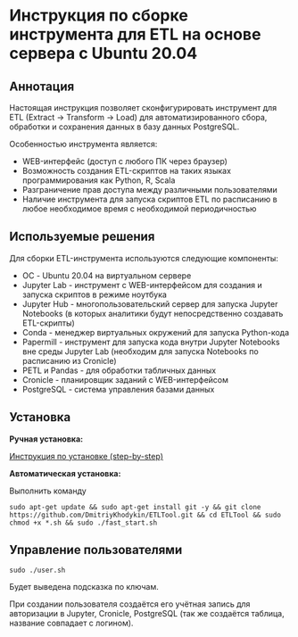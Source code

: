 # Инструкция по сборке инструмента для ETL на основе сервера с Ubuntu 20.04

## Аннотация

Настоящая инструкция позволяет сконфигурировать инструмент для ETL (Extract -> Transform -> Load) для автоматизированного сбора, обработки и сохранения данных в базу данных PostgreSQL.

Особенностью инструмента является:
- WEB-интерфейс (доступ с любого ПК через браузер)
- Возможность создания ETL-скриптов на таких языках программирования как Python, R, Scala
- Разграничение прав доступа между различными пользователями
- Наличие инструмента для запуска скриптов ETL по расписанию в любое необходимое время с необходимой периодичностью

## Используемые решения

Для сборки ETL-инструмента используются следующие компоненты:
- ОС - Ubuntu 20.04 на виртуальном сервере
- Jupyter Lab - инструмент с WEB-интерфейсом для создания и запуска скриптов в режиме ноутбука
- Jupyter Hub - многопользовательский сервер для запуска Jupyter Notebooks (в которых аналитики будут непосредственно создавать ETL-скрипты)
- Conda - менеджер виртуальных окружений для запуска Python-кода
- Papermill - инструмент для запуска кода внутри Jupyter Notebooks вне среды Jupyter Lab (необходим для запуска Notebooks по расписанию из Cronicle)
- PETL и Pandas - для обработки табличных данных
- Cronicle - планировщик заданий с WEB-интерфейсом
- PostgreSQL - система управления базами данных

## Установка

**Ручная установка:**

[Инструкция по установке (step-by-step)](MANUALLY.md)

**Автоматическая установка:**

Выполнить команду

```
sudo apt-get update && sudo apt-get install git -y && git clone https://github.com/DmitriyKhodykin/ETLTool.git && cd ETLTool && sudo chmod +x *.sh && sudo ./fast_start.sh
```

## Управление пользователями

```
sudo ./user.sh
```

Будет выведена подсказка по ключам.

При создании пользователя создаётся его учётная запись для авторизации в Jupyter, Cronicle, PostgreSQL (так же создаётся таблица, название совпадает с логином).